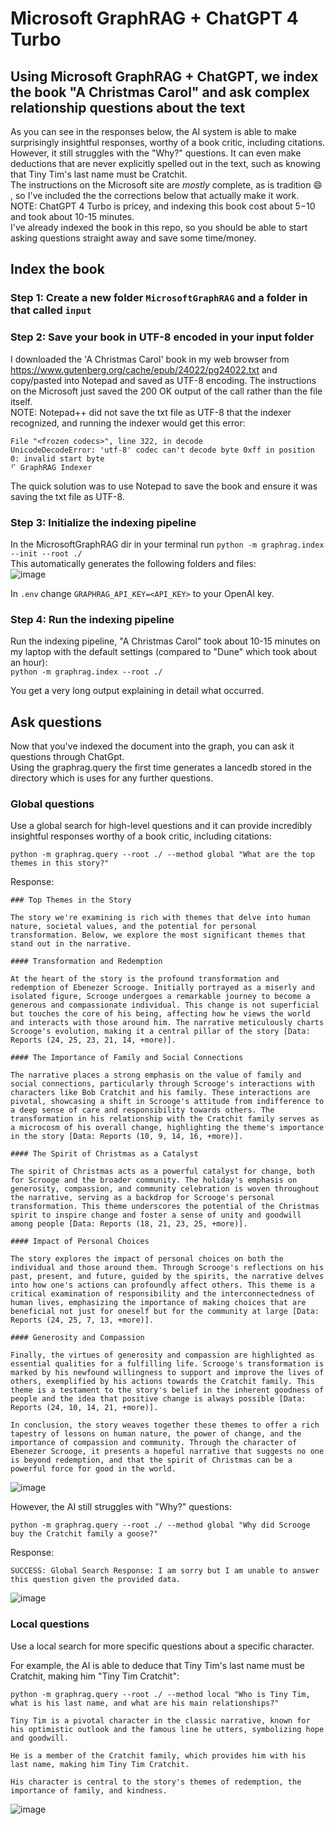 # Microsoft GraphRAG + ChatGPT 4 Turbo
## Using Microsoft GraphRAG + ChatGPT, we index the book "A Christmas Carol" and ask complex relationship questions about the text  
As you can see in the responses below, the AI system is able to make surprisingly insightful responses, worthy of a book critic, including citations. However, it still struggles with the "Why?" questions.  It can even make deductions that are never explicitly spelled out in the text, such as knowing that Tiny Tim's last name must be Cratchit.  
The instructions on the Microsoft site are  *mostly*  complete, as is tradition :smile: , so I've included the the corrections below that actually make it work.  
NOTE: ChatGPT 4 Turbo is pricey, and indexing this book cost about $5-$10 and took about 10-15 minutes.  
I've already indexed the book in this repo, so you should be able to start asking questions straight away and save some time/money.  

## Index the book  
### Step 1: Create a new folder ```MicrosoftGraphRAG``` and a folder in that called ```input```  

### Step 2: Save your book in UTF-8 encoded in your input folder
I downloaded the 'A Christmas Carol' book in my web browser from https://www.gutenberg.org/cache/epub/24022/pg24022.txt and copy/pasted into Notepad and saved as UTF-8 encoding.  The instructions on the Microsoft just saved the 200 OK output of the call rather than the file itself.  
NOTE: Notepad++ did not save the txt file as UTF-8 that the indexer recognized, and running the indexer would get this error:  
```
File "<frozen codecs>", line 322, in decode
UnicodeDecodeError: 'utf-8' codec can't decode byte 0xff in position 0: invalid start byte
⠋ GraphRAG Indexer
```
The quick solution was to use Notepad to save the book and ensure it was saving the txt file as UTF-8.  

### Step 3: Initialize the indexing pipeline  
In the MicrosoftGraphRAG dir in your terminal run ```python -m graphrag.index --init --root ./```  
This automatically generates the following folders and files:  
![image](https://github.com/rcorvus/MicrosoftGraphRAG/assets/5025458/62a8f621-e89a-435b-a26a-b79f08070da6)  

In ```.env``` change ```GRAPHRAG_API_KEY=<API_KEY>``` to your OpenAI key.  

### Step 4: Run the indexing pipeline
Run the indexing pipeline, "A Christmas Carol" took about 10-15 minutes on my laptop with the default settings (compared to "Dune" which took about an hour):   
``` python -m graphrag.index --root ./ ```

You get a very long output explaining in detail what occurred.

## Ask questions
Now that you've indexed the document into the graph, you can ask it questions through ChatGpt.  
Using the graphrag.query the first time generates a lancedb stored in the directory which is uses for any further questions.  

### Global questions

Use a global search for high-level questions and it can provide incredibly insightful responses worthy of a book critic, including citations:  
```
python -m graphrag.query --root ./ --method global "What are the top themes in this story?"
```
Response:  
```
### Top Themes in the Story

The story we're examining is rich with themes that delve into human nature, societal values, and the potential for personal transformation. Below, we explore the most significant themes that stand out in the narrative.

#### Transformation and Redemption

At the heart of the story is the profound transformation and redemption of Ebenezer Scrooge. Initially portrayed as a miserly and isolated figure, Scrooge undergoes a remarkable journey to become a generous and compassionate individual. This change is not superficial but touches the core of his being, affecting how he views the world and interacts with those around him. The narrative meticulously charts Scrooge's evolution, making it a central pillar of the story [Data: Reports (24, 25, 23, 21, 14, +more)].

#### The Importance of Family and Social Connections

The narrative places a strong emphasis on the value of family and social connections, particularly through Scrooge's interactions with characters like Bob Cratchit and his family. These interactions are pivotal, showcasing a shift in Scrooge's attitude from indifference to a deep sense of care and responsibility towards others. The transformation in his relationship with the Cratchit family serves as a microcosm of his overall change, highlighting the theme's importance in the story [Data: Reports (10, 9, 14, 16, +more)].

#### The Spirit of Christmas as a Catalyst

The spirit of Christmas acts as a powerful catalyst for change, both for Scrooge and the broader community. The holiday's emphasis on generosity, compassion, and community celebration is woven throughout the narrative, serving as a backdrop for Scrooge's personal transformation. This theme underscores the potential of the Christmas spirit to inspire change and foster a sense of unity and goodwill among people [Data: Reports (18, 21, 23, 25, +more)].

#### Impact of Personal Choices

The story explores the impact of personal choices on both the individual and those around them. Through Scrooge's reflections on his past, present, and future, guided by the spirits, the narrative delves into how one's actions can profoundly affect others. This theme is a critical examination of responsibility and the interconnectedness of human lives, emphasizing the importance of making choices that are beneficial not just for oneself but for the community at large [Data: Reports (24, 25, 7, 13, +more)].

#### Generosity and Compassion

Finally, the virtues of generosity and compassion are highlighted as essential qualities for a fulfilling life. Scrooge's transformation is marked by his newfound willingness to support and improve the lives of others, exemplified by his actions towards the Cratchit family. This theme is a testament to the story's belief in the inherent goodness of people and the idea that positive change is always possible [Data: Reports (24, 10, 14, 21, +more)].

In conclusion, the story weaves together these themes to offer a rich tapestry of lessons on human nature, the power of change, and the importance of compassion and community. Through the character of Ebenezer Scrooge, it presents a hopeful narrative that suggests no one is beyond redemption, and that the spirit of Christmas can be a powerful force for good in the world.
```
![image](https://github.com/rcorvus/MicrosoftGraphRAG/assets/5025458/92b0cad4-81a2-476c-840d-2047ab7c999a)


However, the AI still struggles with "Why?" questions:  
```
python -m graphrag.query --root ./ --method global "Why did Scrooge buy the Cratchit family a goose?"
```
Response:  
```
SUCCESS: Global Search Response: I am sorry but I am unable to answer this question given the provided data.
```
![image](https://github.com/rcorvus/MicrosoftGraphRAG/assets/5025458/7b087e80-1084-4120-bd52-cbcb7b396f6d)  

### Local questions  
Use a local search for more specific questions about a specific character.

For example, the AI is able to deduce that Tiny Tim's last name must be Cratchit, making him "Tiny Tim Cratchit":  
```
python -m graphrag.query --root ./ --method local "Who is Tiny Tim, what is his last name, and what are his main relationships?"
```

```
Tiny Tim is a pivotal character in the classic narrative, known for his optimistic outlook and the famous line he utters, symbolizing hope and goodwill.  

He is a member of the Cratchit family, which provides him with his last name, making him Tiny Tim Cratchit.  

His character is central to the story's themes of redemption, the importance of family, and kindness.
```  
 ![image](https://github.com/rcorvus/MicrosoftGraphRAG/assets/5025458/0f1c0f1a-41ce-4472-aaa2-69e1d15f02c6)

